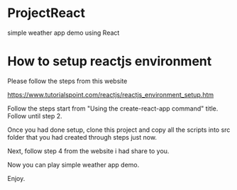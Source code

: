 # ProjectReact
simple weather app demo using React


# How to setup reactjs environment
Please follow the steps from this website

https://www.tutorialspoint.com/reactjs/reactjs_environment_setup.htm

Follow the steps start from "Using the create-react-app command" title.
Follow until step 2.

Once you had done setup, clone this project and copy all the scripts 
into src folder that you had created through steps just now.

Next, follow step 4 from the website i had share to you.

Now you can play simple weather app demo.

Enjoy.
